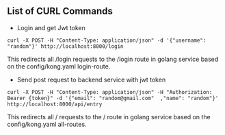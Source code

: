 ## List of CURL Commands

- Login and get Jwt token 

```
curl -X POST -H "Content-Type: application/json" -d '{"username": "random"}' http://localhost:8000/login

```
This redirects all /login requests to the /login route in golang service based on the config/kong.yaml login-route.

- Send post request to backend service with jwt token 
```
curl -X POST -H "Content-Type: application/json" -H "Authorization: Bearer {token}" -d '{"email": "random@gmail.com"  ,"name": "random"}' http://localhost:8000/api/entry
```
This redirects all / requests to the / route in golang service based on the config/kong.yaml all-routes.